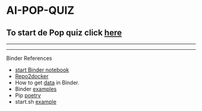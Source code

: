 # AI-POP-QUIZ



## To start de Pop quiz click [here](https://mybinder.org/v2/gh/robvdw/AI-POP-QUIZ/HEAD?labpath=AI-pop-quiz_nov_2022.ipynb)

*********
*********

Binder References

* [start Binder notebook](https://binder.mybinder.ovh/)
* [Repo2docker](https://repo2docker.readthedocs.io/en/latest/config_files.html)
* How to get [data](https://github.com/binder-examples/getting-data) in Binder.
* Binder [examples](https://github.com/binder-examples)
* Pip [poetry](https://python-poetry.org/docs/basic-usage/)
* start.sh [example](https://github.com/jupyter/docker-stacks/tree/8d32a5208ca11ffbe1f92a8464aacdd55863698e/base-notebook)

